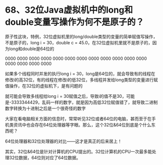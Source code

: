 # 68、32位Java虚拟机中的long和double变量写操作为何不是原子的？

原子性这块，特例，32位虚拟机里的long/double类型的变量的简单赋值写操作，不是原子的，long i = 30，double c = 45.0，在32位虚拟机里就不是原子的，因为long和double是64位的

 

0000 0000 0000 0000 0000 0000 0000 0000 0000 0000 0000 0000 0000 0000 0000 0000



如果多个线程同时并发的执行long i = 30，long是64位的，就会导致有的线程在修改i的高32位，有的线程在修改i的低32位，多线程并发给long类型的变量进行赋值操作，在32位的虚拟机下，是有问题的

 

就可能会导致多线程给long i = 30赋值之后，导致i的值不是30，可能是-3333344429，乱码一样的数字，就是因为高低32位赋值错了，就导致二进制数字转换为十进制之后是一个很奇怪的数字





大家在看电脑相关方面的信息时，常常听见32位或者64位的电脑，甚而至于在手机类资讯中也会存在64位处理器等字眼。那么，这个32位&64位到底是个什么东西呢？

64位处理器和32位处理器的对比——这才是真正的后来居上！

其实，32位&64位是针对计算机的CPU提出的。32位计算机的CPU一次最多能处理32位数据，64位则对应了64位数据。
